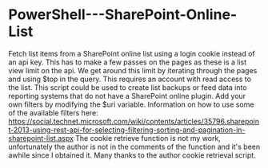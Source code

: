 # PowerShell---SharePoint-Online-List
Fetch list items from a SharePoint online list using a login cookie instead of an api key. 
This has to make a few passes on the pages as these is a list view limit on the api. 
We get around this limit by iterating through the pages and using $top in the query. 
This requires an account with read access to the list.
This script could be used to create list backups or feed data into reporting systems that do not have a SharePoint online plugin. 
Add your own filters by modifying the $uri variable. 
Information on how to use some of the available filters here: https://social.technet.microsoft.com/wiki/contents/articles/35796.sharepoint-2013-using-rest-api-for-selecting-filtering-sorting-and-pagination-in-sharepoint-list.aspx
The cookie retrieve function is not my work, unfortunately the author is not in the comments of the function and it's been awhile since I obtained it. Many thanks to the author cookie retrieval script.
